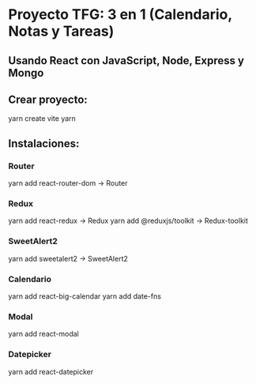 # Proyecto TFG: 3 en 1 (Calendario, Notas y Tareas)

## Usando React con JavaScript, Node, Express y Mongo

## Crear proyecto:
yarn create vite
yarn

## Instalaciones:
### Router
yarn add react-router-dom -> Router

### Redux
yarn add react-redux -> Redux
yarn add @reduxjs/toolkit -> Redux-toolkit

### SweetAlert2
yarn add sweetalert2 -> SweetAlert2

### Calendario
yarn add react-big-calendar
yarn add date-fns

### Modal
yarn add react-modal

### Datepicker
yarn add react-datepicker